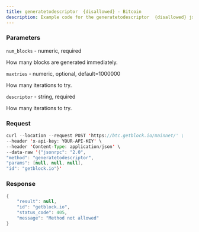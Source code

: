 ```yaml
---
title: generatetodescriptor  {disallowed} - Bitcoin
description: Example code for the generatetodescriptor  {disallowed} json-rpc method. Сomplete guide on how to use generatetodescriptor  {disallowed} json-rpc in GetBlock.io Web3 documentation.
---
```


### Parameters


`num_blocks` - numeric, required

How many blocks are generated immediately.

`maxtries` - numeric, optional, default=1000000

How many iterations to try.

`descriptor` - string, required

How many iterations to try.

### Request

``` java
curl --location --request POST 'https://btc.getblock.io/mainnet/' \
--header 'x-api-key: YOUR-API-KEY' \
--header 'Content-Type: application/json' \
--data-raw '{"jsonrpc": "2.0",
"method": "generatetodescriptor",
"params": [null, null, null],
"id": "getblock.io"}'
```

###  Response

``` java
{
    "result": null,
    "id": "getblock.io",
    "status_code": 405,
    "message": "Method not allowed"
}
```

